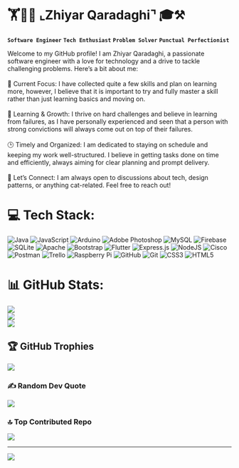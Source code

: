 <h1>🏋👨‍💻 ⌞Zhiyar Qaradaghi⌝ 🎓⚒️ </h1>

**`Software Engineer`** **`Tech Enthusiast`** **`Problem Solver`** **`Punctual Perfectionist`**

Welcome to my GitHub profile! I am Zhiyar Qaradaghi, a passionate software engineer with a love for technology and a drive to tackle challenging problems. Here’s a bit about me:<br><br>🔭 Current Focus: I have collected quite a few skills and plan on learning more, however, I believe that it is important to try and fully master a skill rather than just learning basics and moving on.<br><br>🌱 Learning & Growth: I thrive on hard challenges and believe in learning from failures, as I have personally experienced and seen that a person with strong convictions will always come out on top of their failures.<br><br>🕒 Timely and Organized: I am dedicated to staying on schedule and keeping my work well-structured. I believe in getting tasks done on time and efficiently, always aiming for clear planning and prompt delivery.<br><br>💬 Let’s Connect: I am always open to discussions about tech, design patterns, or anything cat-related. Feel free to reach out!



# 💻 Tech Stack:
![Java](https://img.shields.io/badge/java-%23ED8B00.svg?style=for-the-badge&logo=openjdk&logoColor=white) ![JavaScript](https://img.shields.io/badge/javascript-%23323330.svg?style=for-the-badge&logo=javascript&logoColor=%23F7DF1E) ![Arduino](https://img.shields.io/badge/-Arduino-00979D?style=for-the-badge&logo=Arduino&logoColor=white) ![Adobe Photoshop](https://img.shields.io/badge/adobe%20photoshop-%2331A8FF.svg?style=for-the-badge&logo=adobe%20photoshop&logoColor=white) ![MySQL](https://img.shields.io/badge/mysql-4479A1.svg?style=for-the-badge&logo=mysql&logoColor=white) ![Firebase](https://img.shields.io/badge/firebase-a08021?style=for-the-badge&logo=firebase&logoColor=ffcd34) ![SQLite](https://img.shields.io/badge/sqlite-%2307405e.svg?style=for-the-badge&logo=sqlite&logoColor=white) ![Apache](https://img.shields.io/badge/apache-%23D42029.svg?style=for-the-badge&logo=apache&logoColor=white) ![Bootstrap](https://img.shields.io/badge/bootstrap-%238511FA.svg?style=for-the-badge&logo=bootstrap&logoColor=white) ![Flutter](https://img.shields.io/badge/Flutter-%2302569B.svg?style=for-the-badge&logo=Flutter&logoColor=white) ![Express.js](https://img.shields.io/badge/express.js-%23404d59.svg?style=for-the-badge&logo=express&logoColor=%2361DAFB) ![NodeJS](https://img.shields.io/badge/node.js-6DA55F?style=for-the-badge&logo=node.js&logoColor=white) ![Cisco](https://img.shields.io/badge/cisco-%23049fd9.svg?style=for-the-badge&logo=cisco&logoColor=black) ![Postman](https://img.shields.io/badge/Postman-FF6C37?style=for-the-badge&logo=postman&logoColor=white) ![Trello](https://img.shields.io/badge/Trello-%23026AA7.svg?style=for-the-badge&logo=Trello&logoColor=white) ![Raspberry Pi](https://img.shields.io/badge/-RaspberryPi-C51A4A?style=for-the-badge&logo=Raspberry-Pi) ![GitHub](https://img.shields.io/badge/github-%23121011.svg?style=for-the-badge&logo=github&logoColor=white) ![Git](https://img.shields.io/badge/git-%23F05033.svg?style=for-the-badge&logo=git&logoColor=white) ![CSS3](https://img.shields.io/badge/css3-%231572B6.svg?style=for-the-badge&logo=css3&logoColor=white) ![HTML5](https://img.shields.io/badge/html5-%23E34F26.svg?style=for-the-badge&logo=html5&logoColor=white)
# 📊 GitHub Stats:
![](https://github-readme-stats.vercel.app/api?username=ZhiyarQaradaghi&theme=dark&hide_border=false&include_all_commits=true&count_private=true)<br/>
![](https://github-readme-streak-stats.herokuapp.com/?user=ZhiyarQaradaghi&theme=dark&hide_border=false)<br/>
![](https://github-readme-stats.vercel.app/api/top-langs/?username=ZhiyarQaradaghi&theme=dark&hide_border=false&include_all_commits=true&count_private=true&layout=compact)

## 🏆 GitHub Trophies
![](https://github-profile-trophy.vercel.app/?username=ZhiyarQaradaghi&theme=gruvbox&no-frame=true&no-bg=false&margin-w=4)

### ✍️ Random Dev Quote
![](https://quotes-github-readme.vercel.app/api?type=horizontal&theme=dark)

### 🔝 Top Contributed Repo
![](https://github-contributor-stats.vercel.app/api?username=ZhiyarQaradaghi&limit=5&theme=dark&combine_all_yearly_contributions=true)

---
[![](https://visitcount.itsvg.in/api?id=ZhiyarQaradaghi&icon=1&color=8)](https://visitcount.itsvg.in)

<!-- Proudly created with GPRM ( https://gprm.itsvg.in ) -->





<!--
**ZhiyarQaradaghi/ZhiyarQaradaghi** is a ✨ _special_ ✨ repository because its `README.md` (this file) appears on your GitHub profile.

Here are some ideas to get you started:

- 🔭 I’m currently working on ...
- 🌱 I’m currently learning ...
- 👯 I’m looking to collaborate on ...
- 🤔 I’m looking for help with ...
- 💬 Ask me about ...
- 📫 How to reach me: ...
- 😄 Pronouns: ...
- ⚡ Fun fact: ...
-->


